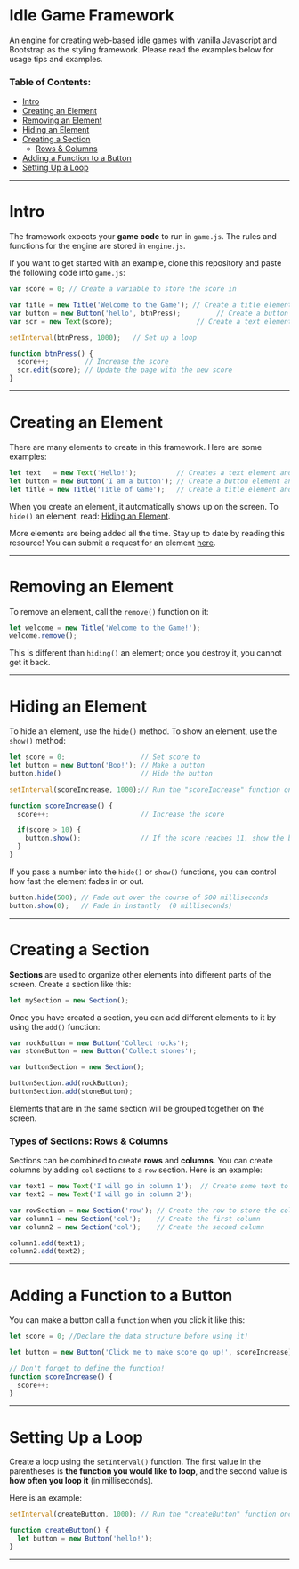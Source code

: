 # Idle Game Framework

An engine for creating web-based idle games with vanilla Javascript and Bootstrap as the styling framework. Please read the examples below for usage tips and examples.

### Table of Contents:

* [Intro](#Intro)
* [Creating an Element](#creating-an-element)
* [Removing an Element](#removing-an-element)
* [Hiding an Element](#hiding-an-element)
* [Creating a Section](#creating-a-section)
  * [Rows & Columns](#types-of-sections-rows-&-columns)
* [Adding a Function to a Button](#adding-a-function-to-a-button)
* [Setting Up a Loop](#setting-up-a-loop)


----

# Intro

The framework expects your **game code** to run in `game.js`. The rules and functions for the engine are stored in `engine.js`.

If you want to get started with an example, clone this repository and paste the following code into `game.js`:

```javascript
var score = 0; // Create a variable to store the score in

var title = new Title('Welcome to the Game'); // Create a title element
var button = new Button('hello', btnPress);         // Create a button element
var scr = new Text(score);                     // Create a text element

setInterval(btnPress, 1000);   // Set up a loop

function btnPress() {
  score++;         // Increase the score
  scr.edit(score); // Update the page with the new score
}
```

----

# Creating an Element

There are many elements to create in this framework. Here are some examples:

```javascript
let text   = new Text('Hello!');          // Creates a text element and place it on the screen
let button = new Button('I am a button'); // Create a button element and place it on the screen
let title = new Title('Title of Game');   // Create a title element and place it on the screen
```

When you create an element, it automatically shows up on the screen. To `hide()` an element, read: [Hiding an Element](#Hiding-an-Element).

More elements are being added all the time. Stay up to date by reading this resource! You can submit a request for an element [here]().

----

# Removing an Element

To remove an element, call the `remove()` function on it:

```javascript
let welcome = new Title('Welcome to the Game!');
welcome.remove();
```

This is different than `hiding()` an element; once you destroy it, you cannot get it back.

----

# Hiding an Element

To hide an element, use the `hide()` method. To show an element, use the `show()` method:

```javascript
let score = 0;                   // Set score to 
let button = new Button('Boo!'); // Make a button
button.hide()                    // Hide the button

setInterval(scoreIncrease, 1000);// Run the "scoreIncrease" function once every second (1000 milliseconds)

function scoreIncrease() {
  score++;                       // Increase the score

  if(score > 10) {
    button.show();               // If the score reaches 11, show the button!
  }
}

```

If you pass a number into the `hide()` or `show()` functions, you can control how fast the element fades in or out.

```javascript
button.hide(500); // Fade out over the course of 500 milliseconds
button.show(0);   // Fade in instantly  (0 milliseconds)
```
----

# Creating a Section

**Sections** are used to organize other elements into different parts of the screen. Create a section like this:

```javascript
let mySection = new Section();
```

Once you have created a section, you can add different elements to it by using the `add()` function:

```javascript
var rockButton = new Button('Collect rocks');
var stoneButton = new Button('Collect stones');

var buttonSection = new Section();

buttonSection.add(rockButton);
buttonSection.add(stoneButton);
```

Elements that are in the same section will be grouped together on the screen.

### Types of Sections: Rows & Columns

Sections can be combined to create **rows** and **columns**. You can create columns by adding `col` sections to a `row` section. Here is an example:

```javascript
var text1 = new Text('I will go in column 1');  // Create some text to go in the columns
var text2 = new Text('I will go in column 2');

var rowSection = new Section('row'); // Create the row to store the columns in
var column1 = new Section('col');    // Create the first column
var column2 = new Section('col');    // Create the second column

column1.add(text1);
column2.add(text2);
```

----

# Adding a Function to a Button

You can make a button call a `function` when you click it like this:

```javascript
let score = 0; //Declare the data structure before using it!

let button = new Button('Click me to make score go up!', scoreIncrease); // Run the "score" function when you click the button

// Don't forget to define the function!
function scoreIncrease() {
  score++;
}
```

----

# Setting Up a Loop

Create a loop using the `setInterval()` function. The first value in the parentheses is **the function you would like to loop**, and the second value is **how often you loop it** (in milliseconds).

Here is an example:

```javascript
setInterval(createButton, 1000); // Run the "createButton" function once every 1000 milliseconds (once every second)

function createButton() {
  let button = new Button('hello!');
}
```

----


